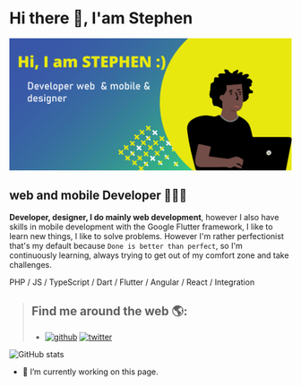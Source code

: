 # Hi there 👋,  I'am Stephen

![Développeur Web et mobile](https://github.com/stephenranaud/stephenranaud/blob/main/banner-github.png?raw=true)

## web and mobile Developer 👨🏽‍💻


**Developer, designer, I do mainly web development**, however I also have skills in mobile development with the Google Flutter framework, I like to learn new things, I like to solve problems. However I'm rather perfectionist that's my default because ``Done is better than perfect``, so I'm continuously learning, always trying to get out of my comfort zone and take challenges.

 PHP / JS / TypeScript / Dart / Flutter / Angular / React / Integration 

> ## Find me around the web 🌎:
> 
> - [<img src='https://cdn.jsdelivr.net/npm/simple-icons@3.0.1/icons/github.svg' alt='github' height='40'>](https://github.com/stephenranaud)  [<img src='https://cdn.jsdelivr.net/npm/simple-icons@3.0.1/icons/twitter.svg' alt='twitter' height='40'>](https://twitter.com/RanaudStephen)


![GitHub stats](https://github-readme-stats.vercel.app/api?username=stephenranaud&show_icons=true) 

- 🔭 I’m currently working on this page. 
